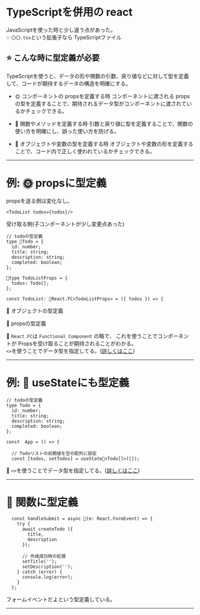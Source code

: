 # TypeScriptを併用の react
JavaScriptを使った時と少し違う点があった。  
💡 `〇〇.tsx`という拡張子なら TypeScriptファイル

## ⭐️ こんな時に型定義が必要
TypeScriptを使うと、データの形や関数の引数、戻り値などに対して型を定義して、コードが期待するデータの構造を明確にする。

- 🌞 コンポーネントの propsを定義する時
コンポーネントに渡される propsの型を定義することで、期待されるデータ型がコンポーネントに渡されているかチェックできる。

- 🌝 関数やメソッドを定義する時
引数と戻り値に型を定義することで、関数の使い方を明確にし、誤った使い方を防げる。

- 🚀 オブジェクトや変数の型を定義する時
オブジェクトや変数の形を定義することで、コード内で正しく使われているかチェックできる。
***

# 例: 🌞 propsに型定義
propsを送る側は変化なし。
~~~
<TodoList todos={todos}/>
~~~

受け取る側(子コンポーネントが少し変更点あった)
~~~
// todoの型定義
type 💛Todo = {
  id: number;
  title: string;
  description: string;
  completed: boolean;
};

🩵type TodoListProps = {
  todos: Todo[];
};

const TodoList: 🩷React.FC<TodoListProps> = ({ todos }) => {
~~~
💛 オブジェクトの型定義

🩵 propsの型定義

🩷 `React.FC`は `Functional Component` の略で、
これを使うことでコンポーネントが Propsを受け取ることが期待されることがわかる。  
`<>`を使うことでデータ型を指定してる。([詳しくはここ](https://github.com/Tarara33/TIL/blob/main/React/React%20ver18/%E3%82%B3%E3%83%B3%E3%83%9D%E3%83%BC%E3%83%8D%E3%83%B3%E3%83%88/%E3%83%95%E3%83%83%E3%82%AF/useState/%E3%83%A1%E3%83%A2/%E5%88%9D%E6%9C%9F%E5%80%A4%E3%81%AE%E8%A8%AD%E5%AE%9A.md#%E3%83%87%E3%83%BC%E3%82%BF%E5%9E%8B%E3%82%92%E6%8C%87%E5%AE%9A%E3%81%99%E3%82%8B))
***

# 例: 🚀 useStateにも型定義
~~~
// todoの型定義
type Todo = {
  id: number;
  title: string;
  description: string;
  completed: boolean;
};

const  App = () => {

  // Todoリストの初期値を空の配列に設定
  const [todos, setTodos] = useState💚<Todo[]>([]);
~~~
💚 `<>`を使うことでデータ型を指定してる。([詳しくはここ](https://github.com/Tarara33/TIL/blob/main/React/React%20ver18/%E3%82%B3%E3%83%B3%E3%83%9D%E3%83%BC%E3%83%8D%E3%83%B3%E3%83%88/%E3%83%95%E3%83%83%E3%82%AF/useState/%E3%83%A1%E3%83%A2/%E5%88%9D%E6%9C%9F%E5%80%A4%E3%81%AE%E8%A8%AD%E5%AE%9A.md#%E3%83%87%E3%83%BC%E3%82%BF%E5%9E%8B%E3%82%92%E6%8C%87%E5%AE%9A%E3%81%99%E3%82%8B))
***

# 🌝 関数に型定義
~~~
  const handleSubmit = async 💜(e: React.FormEvent) => {
    try {
      await createTodo ({
        title,
        description
      });

      // 作成成功時の処理
      setTitle('');
      setDescription('');
    } catch (error) {
      console.log(error);
    }
  };
~~~
フォームイベントだよという型定義している。
***
